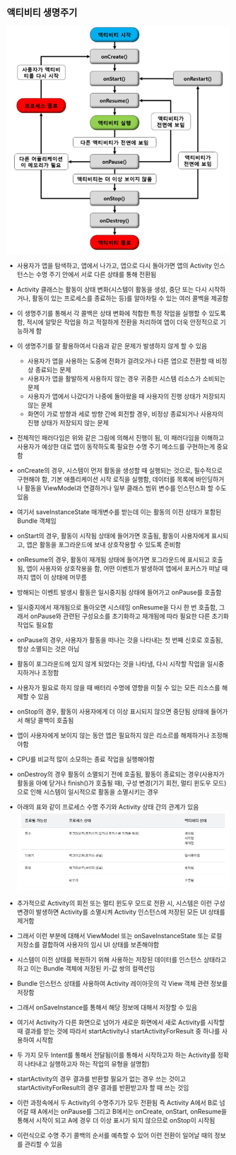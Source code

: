 ## 액티비티 생명주기
![one](/cheewr85/img/two.png)

- 사용자가 앱을 탐색하고, 앱에서 나가고, 앱으로 다시 돌아가면 앱의 Activity 인스턴스는 수명 주기 안에서 서로 다른 상태를 통해 전환됨
- Activity 클래스는 활동이 상태 변화(시스템이 활동을 생성, 중단 또는 다시 시작하거나, 활동이 있는 프로세스를 종료하는 등)를 알아차릴 수 있는 여러 콜백을 제공함
- 이 생명주기를 통해서 각 콜백은 상태 변화에 적합한 특정 작업을 실행할 수 있도록 함, 적시에 알맞은 작업을 하고 적절하게 전환을 처리하여 앱이 더욱 안정적으로 기능하게 함
- 이 생명주기를 잘 활용하여서 다음과 같은 문제가 발생하지 않게 할 수 있음
	- 사용자가 앱을 사용하는 도중에 전화가 걸려오거나 다른 앱으로 전환할 때 비정상 종료되는 문제
	- 사용자가 앱을 활발하게 사용하지 않는 경우 귀중한 시스템 리소스가 소비되는 문제
	- 사용자가 앱에서 나갔다가 나중에 돌아왔을 때 사용자의 진행 상태가 저장되지 않는 문제
	- 화면이 가로 방향과 세로 방향 간에 회전할 경우, 비정상 종료되거나 사용자의 진행 상태가 저장되지 않는 문제
- 전체적인 패러다임은 위와 같은 그림에 의해서 진행이 됨, 이 패러다임을 이해하고 사용자가 예상한 대로 앱이 동작하도록 필요한 수명 주기 메소드를 구현하는게 중요함

- onCreate의 경우, 시스템이 먼저 활동을 생성할 때 실행되는 것으로, 필수적으로 구현해야 함, 기본 애플리케이션 시작 로직을 실행함, 데이터를 목록에 바인딩하거나 활동을 ViewModel과 연결하거나 일부 클래스 범위 변수를 인스턴스화 할 수도 있음
- 여기서 saveInstanceState 매개변수를 받는데 이는 활동의 이전 상태가 포함된 Bundle 객체임

- onStart의 경우, 활동이 시작됨 상태에 들어가면 호출됨, 활동이 사용자에게 표시되고, 앱은 활동을 포그라운드에 보내 상호작용할 수 있도록 준비함

- onResume의 경우, 활동이 재개됨 상태에 들어가면 포그라운드에 표시되고 호출됨, 앱이 사용자와 상호작용을 함, 어떤 이벤트가 발생하여 앱에서 포커스가 떠날 때까지 앱이 이 상태에 머무름
- 방해되는 이벤트 발생시 활동은 일시중지됨 상태에 들어가고 onPause를 호출함
- 일시중지에서 재개됨으로 돌아오면 시스테밍 onResume을 다시 한 번 호출함, 그래서 onPause와 관련된 구성요소를 초기화하고 재개됨에 따라 필요한 다른 초기화 작업도 필요함

- onPause의 경우, 사용자가 활동을 떠나는 것을 나타내는 첫 번째 신호로 호출됨, 항상 소멸되는 것은 아님
- 활동이 포그라운드에 있지 않게 되었다는 것을 나타냄, 다시 시작할 작업을 일시중지하거나 조정함
- 사용자가 필요로 하지 않을 때 배터리 수명에 영향을 미칠 수 있는 모든 리소스를 해제할 수 있음

- onStop의 경우, 활동이 사용자에게 더 이상 표시되지 않으면 중단됨 상태에 들어가서 해당 콜백이 호출됨
- 앱이 사용자에게 보이지 않는 동안 앱은 필요하지 않은 리소르를 해제하거나 조정해야함
- CPU를 비교적 많이 소모하는 종료 작업을 실행해야함

- onDestroy의 경우 활동이 소멸되기 전에 호출됨, 활동이 종료되는 경우(사용자가 활동을 아예 닫거나 finish()가 호출될 때), 구성 변경(기기 회전, 멀티 윈도우 모드)으로 인해 시스템이 일시적으로 활동을 소멸시키는 경우

- 아래의 표와 같이 프로세스 수명 주기와 Activity 상태 간의 관계가 있음
![one](/cheewr85/img/five.PNG)

- 추가적으로 Activity의 회전 또는 멀티 윈도우 모드로 전환 시, 시스템은 이런 구성 변경이 발생하면 Activity를 소멸시켜 Activity 인스턴스에 저장된 모든 UI 상태를 제거함
- 그래서 이런 부분에 대해서 ViewModel 또는 onSaveInstanceState 또는 로컬 저장소를 결합하여 사용자의 임시 UI 상태를 보존해야함
- 시스템이 이전 상태를 복원하기 위해 사용하는 저장된 데이터를 인스턴스 상태라고 하고 이는 Bundle 객체에 저장된 키-값 쌍의 컬렉션임
- Bundle 인스턴스 상태를 사용하여 Activity 레이아웃의 각 View 객체 관련 정보를 저장함
- 그래서 onSaveInstance를 통해서 해당 정보에 대해서 저장할 수 있음

- 여기서 Activity가 다른 화면으로 넘어가 새로운 화면에서 새로 Activity를 시작할 때 결과를 받는 것에 따라서 startActivity나 startActivityForResult 중 하나를 사용하여 시작함
- 두 가지 모두 Intent를 통해서 전달됨(이를 통해서 시작하고자 하는 Activity를 정확히 나타내고 실행하고자 하는 작업의 유형을 설명함)
- startActivity의 경우 결과를 반환할 필요가 없는 경우 쓰는 것이고 startActivityForResult의 경우 결과를 반환받고자 할 때 쓰는 것임
- 이런 과정속에서 두 Activity의 수명주기가 모두 전환됨 즉 Activity A에서 B로 넘어갈 때 A에서는 onPause를 그리고 B에서는 onCreate, onStart, onResume을 통해서 시작이 되고 A에 경우 더 이상 표시가 되지 않으므로 onStop이 시작됨
- 이런식으로 수명 주기 콜백의 순서를 예측할 수 있어 이런 전환이 일어날 때의 정보를 관리할 수 있음